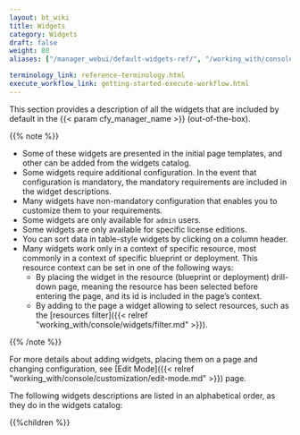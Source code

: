 ```yaml
---
layout: bt_wiki
title: Widgets
category: Widgets
draft: false
weight: 80
aliases: ["/manager_webui/default-widgets-ref/", "/working_with/console/default-widgets-ref"]

terminology_link: reference-terminology.html
execute_workflow_link: getting-started-execute-workflow.html
---
```


This section provides a description of all the widgets that are included by default in the {{< param cfy_manager_name >}} (out-of-the-box).

{{% note %}}
* Some of these widgets are presented in the initial page templates, and other can be added from the widgets catalog.
* Some widgets require additional configuration. In the event that configuration is mandatory, the mandatory requirements are included in the widget descriptions.
* Many widgets have non-mandatory configuration that enables you to customize them to your requirements.
* Some widgets are only available for `admin` users.
* Some widgets are only available for specific license editions.
* You can sort data in table-style widgets by clicking on a column header.
* Many widgets work only in a context of specific resource, most commonly in a context of specific blueprint or deployment.
  This resource context can be set in one of the following ways:
  * By placing the widget in the resource (blueprint or deployment) drill-down page, meaning the resource has been selected before entering the page, and its id is included in the page’s context.
  * By adding to the page a widget allowing to select resources, such as the [resources filter]({{< relref "working_with/console/widgets/filter.md" >}}).  

{{% /note %}}

For more details about adding widgets, placing them on a page and changing configuration, see [Edit Mode]({{< relref "working_with/console/customization/edit-mode.md" >}}) page.

The following widgets descriptions are listed in an alphabetical order, as they do in the widgets catalog:

{{%children %}}
